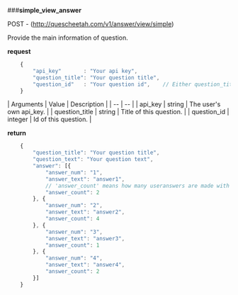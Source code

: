 ###**simple_view_answer**


POST - (http://quescheetah.com/v1/answer/view/simple)

Provide the main information of question.

**request**
```javascript
    {
        "api_key"       : "Your api key",
        "question_title": "Your question title",
        "question_id"   : "Your question id",    // Either question_title and question_id is required.
    }
```

| Arguments | Value | Description |
| --        | --    |
| api_key | string | The user's own api_key. |
| question_title | string | Title of this question. |
| question_id  | integer  | Id of this question. |

**return**
```javascript
    {
        "question_title": "Your question title",
        "question_text": "Your question text",
        "answer": [{
            "answer_num": "1",
            "answer_text": "answer1",
            // 'answer_count' means how many useranswers are made with this answer. 
            "answer_count": 2
        }, {
            "answer_num": "2",
            "answer_text": "answer2",
            "answer_count": 4
        }, {
            "answer_num": "3",
            "answer_text": "answer3",
            "answer_count": 1
        }, {
            "answer_num": "4",
            "answer_text": "answer4",
            "answer_count": 2
        }]
    }
```
